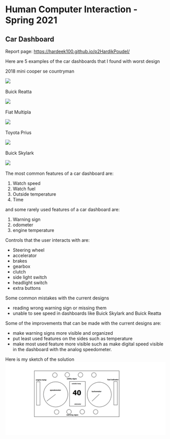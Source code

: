 # Human Computer Interaction - Spring 2021 
## Car Dashboard

Report page: https://hardeek100.github.io/p2HardikPoudel/

Here are 5 examples of the car dashboards that I found with worst design

2018 mini cooper se countryman

<img src = "https://www.automotiveaddicts.com/wp-content/uploads/2017/10/2018-mini-cooper-s-e-countryman-dashboard-5.jpg"  width=300 >

 Buick Reatta
 
<img src = "https://i.ebayimg.com/thumbs/images/g/TF8AAOSwsklfiF1Y/s-l300.jpg"  width=300 >

Fiat Multipla

<img src = "https://spct2000.files.wordpress.com/2014/12/multipla-2.jpg" width=300 >

Toyota Prius 

<img src = "https://www.automotiveaddicts.com/wp-content/uploads/2012/11/2012-toyota-prius-plug-in-hybrid-info-screen.jpg" width=300 >

Buick Skylark

<img src = "https://i.ebayimg.com/thumbs/images/g/jvMAAOSw-IlgQQa1/s-l300.jpg" width = 300>


The most common features of a car dashboard are:
1. Watch speed
2. Watch fuel
3. Outside temperature
4. Time

and some rarely used features of a car dashboard are:
1. Warning sign
2. odometer
3. engine temperature

Controls that the user interacts with are:
- Steering wheel
- accelerator
- brakes
- gearbox
- clutch
- side light switch
- headlight switch
- extra buttons 

Some common mistakes with the current designs
- reading wrong warning sign or missing them
- unable to see speed in dashboards like Buick Skylark and Buick Reatta

Some of the improvements that can be made with the current designs are:
- make warning signs more visible and organized
- put least used features on the sides such as temperature
- make most used feature more visible such as make digital speed visible in the dashboard with the analog speedometer.

Here is my sketch of the solution
![alt text](sketch.png)




